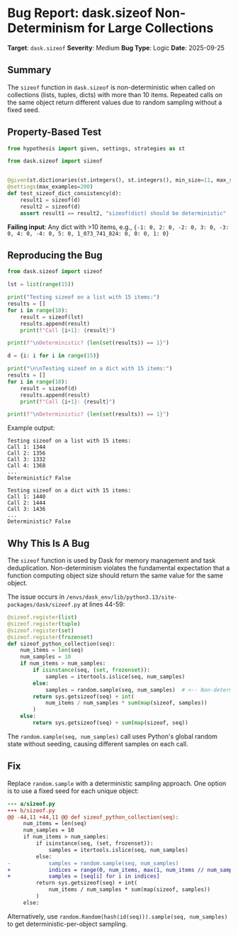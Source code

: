 # Bug Report: dask.sizeof Non-Determinism for Large Collections

**Target**: `dask.sizeof`
**Severity**: Medium
**Bug Type**: Logic
**Date**: 2025-09-25

## Summary

The `sizeof` function in `dask.sizeof` is non-deterministic when called on collections (lists, tuples, dicts) with more than 10 items. Repeated calls on the same object return different values due to random sampling without a fixed seed.

## Property-Based Test

```python
from hypothesis import given, settings, strategies as st

from dask.sizeof import sizeof


@given(st.dictionaries(st.integers(), st.integers(), min_size=11, max_size=30))
@settings(max_examples=200)
def test_sizeof_dict_consistency(d):
    result1 = sizeof(d)
    result2 = sizeof(d)
    assert result1 == result2, "sizeof(dict) should be deterministic"
```

**Failing input**: Any dict with >10 items, e.g., `{-1: 0, 2: 0, -2: 0, 3: 0, -3: 0, 4: 0, -4: 0, 5: 0, 1_073_741_824: 0, 0: 0, 1: 0}`

## Reproducing the Bug

```python
from dask.sizeof import sizeof

lst = list(range(15))

print("Testing sizeof on a list with 15 items:")
results = []
for i in range(10):
    result = sizeof(lst)
    results.append(result)
    print(f"Call {i+1}: {result}")

print(f"\nDeterministic? {len(set(results)) == 1}")

d = {i: i for i in range(15)}

print("\n\nTesting sizeof on a dict with 15 items:")
results = []
for i in range(10):
    result = sizeof(d)
    results.append(result)
    print(f"Call {i+1}: {result}")

print(f"\nDeterministic? {len(set(results)) == 1}")
```

Example output:
```
Testing sizeof on a list with 15 items:
Call 1: 1344
Call 2: 1356
Call 3: 1332
Call 4: 1368
...
Deterministic? False

Testing sizeof on a dict with 15 items:
Call 1: 1440
Call 2: 1444
Call 3: 1436
...
Deterministic? False
```

## Why This Is A Bug

The `sizeof` function is used by Dask for memory management and task deduplication. Non-determinism violates the fundamental expectation that a function computing object size should return the same value for the same object.

The issue occurs in `/envs/dask_env/lib/python3.13/site-packages/dask/sizeof.py` at lines 44-59:

```python
@sizeof.register(list)
@sizeof.register(tuple)
@sizeof.register(set)
@sizeof.register(frozenset)
def sizeof_python_collection(seq):
    num_items = len(seq)
    num_samples = 10
    if num_items > num_samples:
        if isinstance(seq, (set, frozenset)):
            samples = itertools.islice(seq, num_samples)
        else:
            samples = random.sample(seq, num_samples)  # <-- Non-deterministic!
        return sys.getsizeof(seq) + int(
            num_items / num_samples * sum(map(sizeof, samples))
        )
    else:
        return sys.getsizeof(seq) + sum(map(sizeof, seq))
```

The `random.sample(seq, num_samples)` call uses Python's global random state without seeding, causing different samples on each call.

## Fix

Replace `random.sample` with a deterministic sampling approach. One option is to use a fixed seed for each unique object:

```diff
--- a/sizeof.py
+++ b/sizeof.py
@@ -44,11 +44,11 @@ def sizeof_python_collection(seq):
     num_items = len(seq)
     num_samples = 10
     if num_items > num_samples:
         if isinstance(seq, (set, frozenset)):
             samples = itertools.islice(seq, num_samples)
         else:
-            samples = random.sample(seq, num_samples)
+            indices = range(0, num_items, max(1, num_items // num_samples))[:num_samples]
+            samples = [seq[i] for i in indices]
         return sys.getsizeof(seq) + int(
             num_items / num_samples * sum(map(sizeof, samples))
         )
     else:
```

Alternatively, use `random.Random(hash(id(seq))).sample(seq, num_samples)` to get deterministic-per-object sampling.
